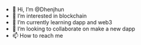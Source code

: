 - 👋 Hi, I’m @Dhenjhun
- 👀 I’m interested in blockchain
- 🌱 I’m currently learning dapp and web3
- 💞️ I’m looking to collaborate on make a new dapp
- 📫 How to reach me 

<!---
Dhenjhun/Dhenjhun is a ✨ special ✨ repository because its `README.md` (this file) appears on your GitHub profile.
You can click the Preview link to take a look at your changes.
--->
